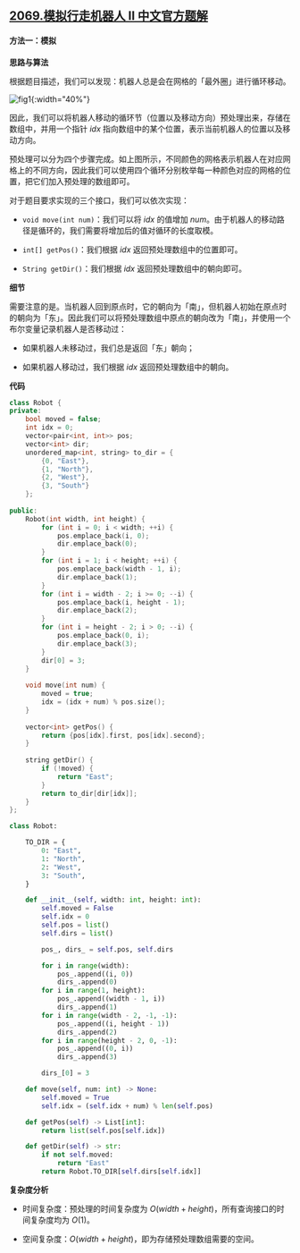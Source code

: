 ## [2069.模拟行走机器人 II 中文官方题解](https://leetcode.cn/problems/walking-robot-simulation-ii/solutions/100000/mo-ni-xing-zou-ji-qi-ren-ii-by-leetcode-lhf24)

#### 方法一：模拟

**思路与算法**

根据题目描述，我们可以发现：机器人总是会在网格的「最外圈」进行循环移动。

![fig1](https://assets.leetcode-cn.com/solution-static/5911/5911.png){:width="40%"}

因此，我们可以将机器人移动的循环节（位置以及移动方向）预处理出来，存储在数组中，并用一个指针 $\textit{idx}$ 指向数组中的某个位置，表示当前机器人的位置以及移动方向。

预处理可以分为四个步骤完成。如上图所示，不同颜色的网格表示机器人在对应网格上的不同方向，因此我们可以使用四个循环分别枚举每一种颜色对应的网格的位置，把它们加入预处理的数组即可。

对于题目要求实现的三个接口，我们可以依次实现：

- $\texttt{void move(int num)}$：我们可以将 $\textit{idx}$ 的值增加 $\textit{num}$。由于机器人的移动路径是循环的，我们需要将增加后的值对循环的长度取模。

- $\texttt{int[] getPos()}$：我们根据 $\textit{idx}$ 返回预处理数组中的位置即可。

- $\texttt{String getDir()}$：我们根据 $\textit{idx}$ 返回预处理数组中的朝向即可。

**细节**

需要注意的是。当机器人回到原点时，它的朝向为「南」，但机器人初始在原点时的朝向为「东」。因此我们可以将预处理数组中原点的朝向改为「南」，并使用一个布尔变量记录机器人是否移动过：

- 如果机器人未移动过，我们总是返回「东」朝向；

- 如果机器人移动过，我们根据 $\textit{idx}$ 返回预处理数组中的朝向。

**代码**

```C++ [sol1-C++]
class Robot {
private:
    bool moved = false;
    int idx = 0;
    vector<pair<int, int>> pos;
    vector<int> dir;
    unordered_map<int, string> to_dir = {
        {0, "East"},
        {1, "North"},
        {2, "West"},
        {3, "South"}
    };
    
public:
    Robot(int width, int height) {
        for (int i = 0; i < width; ++i) {
            pos.emplace_back(i, 0);
            dir.emplace_back(0);
        }
        for (int i = 1; i < height; ++i) {
            pos.emplace_back(width - 1, i);
            dir.emplace_back(1);
        }
        for (int i = width - 2; i >= 0; --i) {
            pos.emplace_back(i, height - 1);
            dir.emplace_back(2);
        }
        for (int i = height - 2; i > 0; --i) {
            pos.emplace_back(0, i);
            dir.emplace_back(3);
        }
        dir[0] = 3;
    }
    
    void move(int num) {
        moved = true;
        idx = (idx + num) % pos.size();
    }
    
    vector<int> getPos() {
        return {pos[idx].first, pos[idx].second};
    }
    
    string getDir() {
        if (!moved) {
            return "East";
        }
        return to_dir[dir[idx]];
    }
};
```

```Python [sol1-Python3]
class Robot:

    TO_DIR = {
        0: "East",
        1: "North",
        2: "West",
        3: "South",
    }

    def __init__(self, width: int, height: int):
        self.moved = False
        self.idx = 0
        self.pos = list()
        self.dirs = list()

        pos_, dirs_ = self.pos, self.dirs

        for i in range(width):
            pos_.append((i, 0))
            dirs_.append(0)
        for i in range(1, height):
            pos_.append((width - 1, i))
            dirs_.append(1)
        for i in range(width - 2, -1, -1):
            pos_.append((i, height - 1))
            dirs_.append(2)
        for i in range(height - 2, 0, -1):
            pos_.append((0, i))
            dirs_.append(3)

        dirs_[0] = 3

    def move(self, num: int) -> None:
        self.moved = True
        self.idx = (self.idx + num) % len(self.pos)

    def getPos(self) -> List[int]:
        return list(self.pos[self.idx])

    def getDir(self) -> str:
        if not self.moved:
            return "East"
        return Robot.TO_DIR[self.dirs[self.idx]]
```

**复杂度分析**

- 时间复杂度：预处理的时间复杂度为 $O(\textit{width} + \textit{height})$，所有查询接口的时间复杂度均为 $O(1)$。

- 空间复杂度：$O(\textit{width} + \textit{height})$，即为存储预处理数组需要的空间。